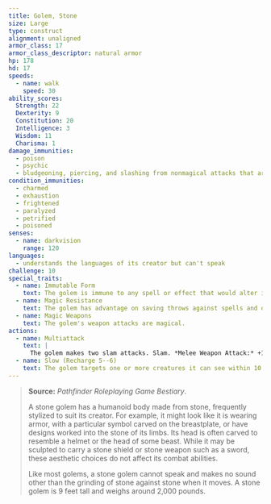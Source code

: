 ```yaml
---
title: Golem, Stone
size: Large
type: construct
alignment: unaligned
armor_class: 17
armor_class_descriptor: natural armor
hp: 178
hd: 17
speeds:
  - name: walk
    speed: 30
ability_scores:
  Strength: 22
  Dexterity: 9
  Constitution: 20
  Intelligence: 3
  Wisdom: 11
  Charisma: 1
damage_immunities:
  - poison
  - psychic
  - bludgeoning, piercing, and slashing from nonmagical attacks that aren't adamantine
condition_immunities:
  - charmed
  - exhaustion
  - frightened
  - paralyzed
  - petrified
  - poisoned
senses:
  - name: darkvision
    range: 120
languages:
  - understands the languages of its creator but can't speak
challenge: 10
special_traits:
  - name: Immutable Form
    text: The golem is immune to any spell or effect that would alter its form.
  - name: Magic Resistance
    text: The golem has advantage on saving throws against spells and other magical effects.
  - name: Magic Weapons
    text: The golem's weapon attacks are magical.
actions:
  - name: Multiattack
    text: |
      The golem makes two slam attacks. Slam. *Melee Weapon Attack:* +10 to hit, reach 5 ft., one target. *Hit:* 19 (3d8 + 6) bludgeoning damage.
  - name: Slow (Recharge 5--6)
    text: The golem targets one or more creatures it can see within 10 feet of it. Each target must make a DC 17 Wisdom saving throw against this magic. On a failed save, a target can't use reactions, its speed is halved, and it can't make more than one attack on its turn. In addition, the target can take either an action or a bonus action on its turn, not both. These effects last for 1 minute. A target can repeat the saving throw at the end of each of its turns, ending the effect on itself on a success.
---
```


> **Source:** *Pathfinder Roleplaying Game Bestiary*.
>
> A stone golem has a humanoid body made from stone, frequently stylized to suit its creator. For example, it might look like it is wearing armor, with a particular symbol carved on the breastplate, or have designs worked into the stone of its limbs. Its head is often carved to resemble a helmet or the head of some beast. While it may be sculpted to carry a stone shield or stone weapon such as a sword, these aesthetic choices do not affect its combat abilities.
>
> Like most golems, a stone golem cannot speak and makes no sound other than the grinding of stone against stone when it moves. A stone golem is 9 feet tall and weighs around 2,000 pounds.
